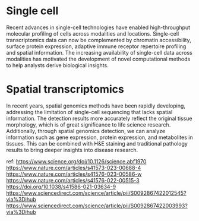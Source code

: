# Single cell
Recent advances in single-cell technologies have enabled high-throughput molecular profiling of cells across modalities and locations. Single-cell transcriptomics data can now be complemented by chromatin accessibility, surface protein expression, adaptive immune receptor repertoire profiling and spatial information. The increasing availability of single-cell data across modalities has motivated the development of novel computational methods to help analysts derive biological insights. 

# Spatial transcriptomics
In recent years, spatial genomics methods have been rapidly developing, addressing the limitation of single-cell sequencing that lacks spatial information. The detection results more accurately reflect the original tissue morphology, which is of great significance to life science research. Additionally, through spatial genomics detection, we can analyze information such as gene expression, protein expression, and metabolites in tissues. This can be combined with H&E staining and traditional pathology results to bring deeper insights into disease research.

ref: 
https://www.science.org/doi/10.1126/science.abf1970
https://www.nature.com/articles/s41573-023-00688-4
https://www.nature.com/articles/s41576-023-00586-w
https://www.nature.com/articles/s41576-022-00515-3
https://doi.org/10.1038/s41586-021-03634-9
https://www.sciencedirect.com/science/article/pii/S0092867422012545?via%3Dihub
https://www.sciencedirect.com/science/article/pii/S0092867422003993?via%3Dihub
